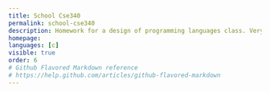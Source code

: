 ```yaml
---
title: School Cse340
permalink: school-cse340
description: Homework for a design of programming languages class. Very specific text parser.
homepage: 
languages: [c]
visible: true
order: 6
# Github Flavored Markdown reference
# https://help.github.com/articles/github-flavored-markdown
---
```




